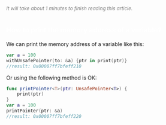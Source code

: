 
<font color=gray size=2>*It will take about 1 minutes to finish reading this article.*</font>

# **<font size=4 color=#FFFFFF>How to print the memory address of a variable?</font>**

We can print the memory address of a variable like this:
```Swift
var a = 100
withUnsafePointer(to: &a) {ptr in print(ptr)}
//result: 0x00007ff7bfeff210
```
Or using the following method is OK:
```Swift
func printPointer<T>(ptr: UnsafePointer<T>) {
    print(ptr)
}
var a = 100
printPointer(ptr: &a)
//result: 0x00007ff7bfeff220
```